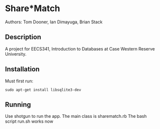 Share*Match
===========

Authors: Tom Dooner, Ian Dimayuga, Brian Stack

Description
-----------

A project for EECS341, Introduction to Databases at Case Western Reserve University.

Installation
------------
Must first run:
<pre><code>sudo apt-get install libsqlite3-dev</code></pre>

Running
-------

Use shotgun to run the app. The main class is sharematch.rb
The bash script run.sh works now
